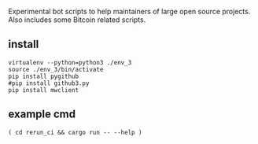 Experimental bot scripts to help maintainers of large open source projects.
Also includes some Bitcoin related scripts.

install
-------

```
virtualenv --python=python3 ./env_3
source ./env_3/bin/activate
pip install pygithub
#pip install github3.py
pip install mwclient
```

example cmd
-----------

```
( cd rerun_ci && cargo run -- --help )
```
